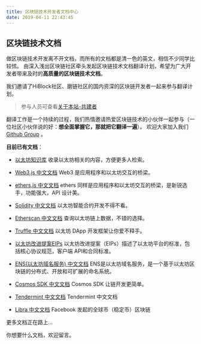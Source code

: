 ```yaml
---
title: 区块链技术开发者文档中心
date: 2019-04-11 22:43:45
---
```


## 区块链技术文档

做区块链技术开发离不开文档，而所有的文档都是清一色的英文，相信不少同学比较怵。
由深入浅出区块链社区牵头发起区块链技术文档翻译计划，希望为广大开发者带来及时的**高质量的区块链技术文档**。

我们邀请了HiBlock社区、磨链社区的国内资深的区块链开发者一起来参与翻译计划。

> 参与人员可查看[关于本站-共建者](https://learnblockchain.cn/about/)

翻译工作是一个持续的过程，我们热情邀请热爱区块链技术的小伙伴一起参与（一位社区小伙伴说的好：**想全面掌握它，那就把它翻译一遍**）。
欢迎大家加入我们 [Github Group](https://github.com/lbc-team) 。

**目前已有文档**：

  * [以太坊知识库](https://learnblockchain.cn/eth/)
    收录以太坊相关的内容，方便更多人检索。

  * [Web3.js 中文文档](https://learnblockchain.cn/docs/web3js-0.2x/)
    Web3 是应用程序和以太坊交互的桥梁。

  * [ethers.js 中文文档](https://learnblockchain.cn/docs/ethers.js/)
    ethers 同样是应用程序和以太坊交互的桥梁，是新锐选手，功能强大，API 设计美。

  * [Solidity 中文文档](https://learnblockchain.cn/docs/solidity/)
    以太坊智能合约开发不得不看。

  * [Etherscan 中文文档](https://learnblockchain.cn/docs/etherscan/)
    查询以太坊链上数据，不错的选择。

  * [Truffle 中文文档](https://learnblockchain.cn/docs/truffle/)
    以太坊 DApp 开发框架让你爱不释手。

  * [以太坊改进提案EIPs](https://learnblockchain.cn/docs/eips/)
     以太坊改进提案（EIPs）描述了以太坊平台的标准，包括核心协议规范，客户端 API和合同标准。

  * [ENS(以太坊域名服务) 中文文档](https://learnblockchain.cn/docs/ens/)
     ENS是以太坊域名服务，是一个基于以太坊区块链的分布式、开放和可扩展的命名系统。

  * [Cosmos SDK 中文文档](https://learnblockchain.cn/docs/cosmos/)
   Cosmos SDK 让链开发更简单。

  * [Tendermint 中文文档](https://learnblockchain.cn/docs/tendermint/)
   Tendermint 中文文档

  * [Libra 中文文档](https://learnblockchain.cn/docs/libra/docs/welcome-to-libra/)
   Facebook 发起的全球币（稳定币）区块链

更多文档正在路上...

你想要什么文档，欢迎留言。



